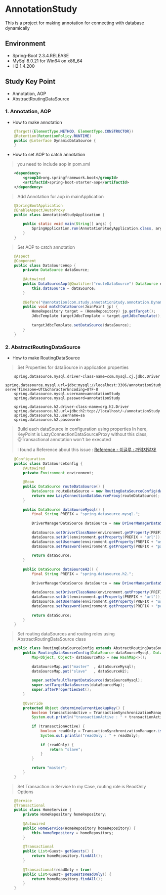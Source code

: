 # AnnotationStudy
This is a project for making annotation for connecting with database dynamically



## Environment

* Spring-Boot 2.3.4.RELEASE
* MySql       8.0.21 for Win64 on x86_64
* H2          1.4.200



## Study Key Point

* Annotation, AOP
* AbstractRoutingDataSource



### 1. Annotation, AOP

* How to make annotation
```java
    @Target({ElementType.METHOD, ElementType.CONSTRUCTOR})
    @Retention(RetentionPolicy.RUNTIME)
    public @interface DynamicDataSource {
    }
```



* How to set AOP to catch annotation
>  you need to include aop in pom.xml
```xml
    <dependency>
        <groupId>org.springframework.boot</groupId>
        <artifactId>spring-boot-starter-aop</artifactId>
    </dependency>
```
> Add Annotation for aop in mainApplication
```java
    @SpringBootApplication
    @EnableAspectJAutoProxy
    public class AnnotationStudyApplication {
    
        public static void main(String[] args) {
            SpringApplication.run(AnnotationStudyApplication.class, args);
        }
    }
```
> Set AOP to catch annotation
```java
    @Aspect
    @Component
    public class DataSourceAop {
        private DataSource dataSource;
    
        @Autowired
        public DataSourceAop(@Qualifier("routeDataSource") DataSource dataSource) {
            this.dataSource = dataSource;
        }
    
        @Before("@annotation(com.study.annotationStudy.annotation.DynamicDataSource)")
        public void matchDataSource(JoinPoint jp) {
            HomeRepository target = (HomeRepository) jp.getTarget();
            JdbcTemplate targetJdbcTemplate = target.getJdbcTemplate();
    
            targetJdbcTemplate.setDataSource(dataSource);
        }
    }
```



### 2. AbstractRoutingDataSource
* How to make RoutingDataSource
> Set Properties for dataSource in application.properties
```properties
    spring.datasource.mysql.driver-class-name=com.mysql.cj.jdbc.Driver 
    spring.datasource.mysql.url=jdbc:mysql://localhost:3306/annotationStudy?serverTimezone=UTC&characterEncoding=UTF-8
    spring.datasource.mysql.username=annotationStudy
    spring.datasource.mysql.password=annotationStudy
    
    spring.datasource.h2.driver-class-name=org.h2.Driver
    spring.datasource.h2.url=jdbc:h2:tcp://localhost/~/annotationStudy
    spring.datasource.h2.username=sa
    spring.datasource.h2.password=
```



> Build each dataSource in configuration using properties
> In here, KeyPoint is LazyConnectionDataSourceProxy
> without this class, @Transactional annotation won't be executed
> 
> I found a Reference about this issue : [Reference - 이글루 : 까먹지말자!](http://kwon37xi.egloos.com/m/5364167)
```java
    @Configuration
    public class DataSourceConfig {
        @Autowired
        private Environment environment;
    
        @Bean
        public DataSource routeDataSource() {
            DataSource routeDataSource = new RoutingDataSourceConfig(dataSourceMysql(), dataSourceH2());
            return new LazyConnectionDataSourceProxy(routeDataSource);
        }
    
        public DataSource dataSourceMysql() {
            final String PREFIX = "spring.datasource.mysql.";
    
            DriverManagerDataSource dataSource = new DriverManagerDataSource();
    
            dataSource.setDriverClassName(environment.getProperty(PREFIX + "driver-class-name"));
            dataSource.setUrl(environment.getProperty(PREFIX + "url"));
            dataSource.setUsername(environment.getProperty(PREFIX + "username"));
            dataSource.setPassword(environment.getProperty(PREFIX + "password"));
    
            return dataSource;
        }
    
        public DataSource dataSourceH2() {
            final String PREFIX = "spring.datasource.h2.";
    
            DriverManagerDataSource dataSource = new DriverManagerDataSource();
    
            dataSource.setDriverClassName(environment.getProperty(PREFIX + "driver-class-name"));
            dataSource.setUrl(environment.getProperty(PREFIX + "url"));
            dataSource.setUsername(environment.getProperty(PREFIX + "username"));
            dataSource.setPassword(environment.getProperty(PREFIX + "password"));
    
            return dataSource;
        }
    }
```



> Set routing dataSources and routing roles using AbstractRoutingDataSource class
```java
    public class RoutingDataSourceConfig extends AbstractRoutingDataSource {
        public RoutingDataSourceConfig(DataSource dataSourceMysql, DataSource dataSourceH2) {
            Map<Object, Object> dataSourceMap = new HashMap<>();
    
            dataSourceMap.put("master"  , dataSourceMysql);
            dataSourceMap.put("slave"   , dataSourceH2);
    
            super.setDefaultTargetDataSource(dataSourceMysql);
            super.setTargetDataSources(dataSourceMap);
            super.afterPropertiesSet();
        }
    
        @Override
        protected Object determineCurrentLookupKey() {
            boolean transactionActive = TransactionSynchronizationManager.isActualTransactionActive();
            System.out.println("transactionActive : " + transactionActive);
    
            if (transactionActive) {
                boolean readOnly = TransactionSynchronizationManager.isCurrentTransactionReadOnly();
                System.out.println("readOnly : " + readOnly);
    
                if (readOnly) {
                    return "slave";
                }
            }
    
            return "master";
        }
    }
```



> Set Transaction in Service
> In my Case, routing role is ReadOnly Options
```java
    @Service
    @Transactional
    public class HomeService {
        private HomeRepository homeRepository;
    
        @Autowired
        public HomeService(HomeRepository homeRepository) {
            this.homeRepository = homeRepository;
        }
    
        @Transactional
        public List<Guest> getGuests() {
            return homeRepository.findAll();
        }
    
        @Transactional(readOnly = true)
        public List<Guest> getGuestsReadOnly() {
            return homeRepository.findAll();
        }
    }
```